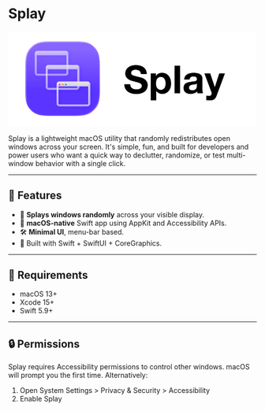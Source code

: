 # Splay

![Splay icon](Images/banner.png)

Splay is a lightweight macOS utility that randomly redistributes open windows across your screen. It's simple, fun, and
built for developers and power users who want a quick way to declutter, randomize, or test multi-window behavior with a
single click.

---

## 🚀 Features

- 🔀 **Splays windows randomly** across your visible display.
- 🍎 **macOS-native** Swift app using AppKit and Accessibility APIs.
- 🛠️ **Minimal UI**, menu-bar based.
- 🧩 Built with Swift + SwiftUI + CoreGraphics.

---

## 🧪 Requirements

- macOS 13+
- Xcode 15+
- Swift 5.9+

---

## 🔒 Permissions

Splay requires Accessibility permissions to control other windows. macOS will prompt you the first time. Alternatively:

1. Open System Settings > Privacy & Security > Accessibility
2. Enable Splay
